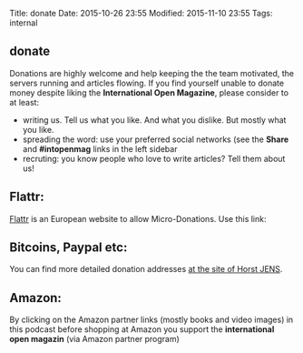 Title: donate
Date: 2015-10-26 23:55
Modified: 2015-11-10 23:55
Tags: internal


## donate

Donations are highly welcome and help keeping the the team motivated, the servers running and articles flowing. If you find yourself unable to donate money despite liking the **International Open Magazine**, please consider to at least:

  * writing us. Tell us what you like. And what you dislike. But mostly what you like.
  * spreading the word: use your preferred social networks (see the **Share** and **#intopenmag** links in the left sidebar 
  * recruting: you know people who love to write articles? Tell them about us!

## Flattr:
[Flattr](http://flattr.com) is an European website to allow Micro-Donations. Use this link: 

<script id='fby2sfl'>(function(i){var f,s=document.getElementById(i);f=document.createElement('iframe');f.src='//api.flattr.com/button/view/?uid=horstjens&button=compact&url=http%3A%2F%2Finternationalopenmagazine.org';f.title='Flattr';f.height=20;f.width=110;f.style.borderWidth=0;s.parentNode.insertBefore(f,s);})('fby2sfl');</script>

## Bitcoins, Paypal etc:

You can find more detailed donation addresses [at the site of Horst JENS](http://spielend-programmieren.at/de:kontakt#spenden).


## Amazon:

By clicking on the Amazon partner links (mostly books and video images) in this podcast before shopping at Amazon you support the **international open magazin** (via Amazon partner program)
